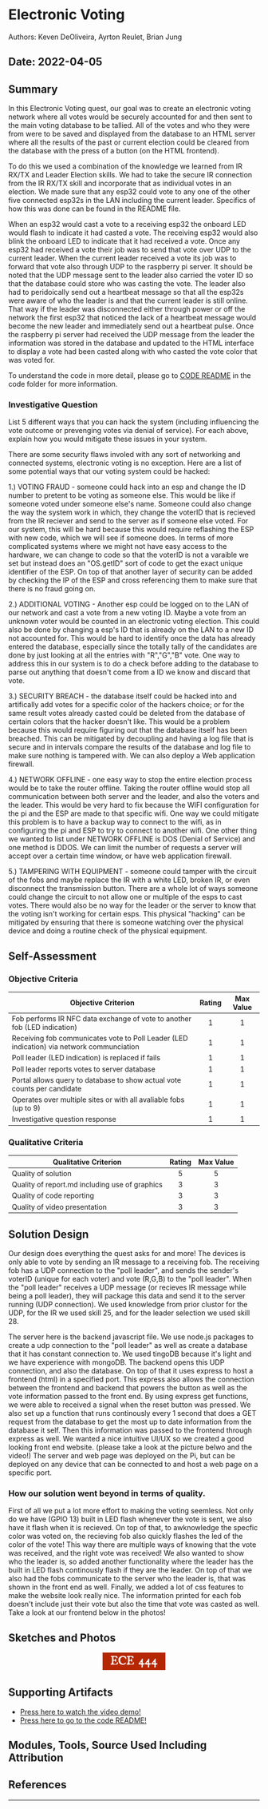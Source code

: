 # Electronic Voting
Authors: Keven DeOliveira, Ayrton Reulet, Brian Jung

Date: 2022-04-05
-----

## Summary

In this Electronic Voting quest, our goal was to create an electronic voting network where all votes would be securely accounted for and then sent to the main voting database to be tallied. All of the votes and who they were from were to be saved and displayed from the database to an HTML server where all the results of the past or current election could be cleared from the database with the press of a button (on the HTML frontend). 

To do this we used a combination of the knowledge we learned from IR RX/TX and Leader Election skills. We had to take the secure IR connection from the IR RX/TX skill and incorporate that as individual votes in an election. We made sure that any esp32 could vote to any one of the other five connected esp32s in the LAN including the current leader. Specifics of how this was done can be found in the README file. 

When an esp32 would cast a vote to a receiving esp32 the onboard LED would flash to indicate it had casted a vote. The receiving esp32 would also blink the onboard LED to indicate that it had received a vote. Once any esp32 had received a vote their job was to send that vote over UDP to the current leader. When the current leader received a vote its job was to forward that vote also through UDP to the raspberry pi server. It should be noted that the UDP message sent to the leader also carried the voter ID so that the database could store who was casting the vote. The leader also had to peridoically send out a heartbeat message so that all the esp32s were aware of who the leader is and that the current leader is still online. That way if the leader was disconnected either through power or off the network the first esp32 that noticed the lack of a heartbeat message would become the new leader and immediately send out a heartbeat pulse. Once the raspberry pi server had received the UDP message from the leader the information was stored in the database and updated to the HTML interface to display a vote had been casted along with who casted the vote color that was voted for.

To understand the code in more detail, please go to [CODE README](https://github.com/BU-EC444/Team13-DeOliveira-Jung-Reulet/blob/master/quest-4/code/README.md) in the code folder for more information. 


### Investigative Question
List 5 different ways that you can hack the system (including influencing the vote outcome or prevenging votes via denial of service). For each above, explain how you would mitigate these issues in your system.

There are some security flaws involed with any sort of networking and connected systems, electronic voting is no exception. Here are a list of some potential ways that our voting system could be hacked:

1.) VOTING FRAUD - someone could hack into an esp and change the ID number to pretent to be voting as someone else. This would be like if someone voted under someone else's name. Someone could also change the way the system work in which, they change the voterID that is recieved from the IR reciever and send to the server as if someone else voted. For our system, this will be hard because this would require reflashing the ESP with new code, which we will see if someone does. In terms of more complicated systems where we might not have easy access to the hardware, we can change to code so that the voterID is not a varaible we set but instead does an "OS.getID" sort of code to get the exact unique identifier of the ESP. On top of that another layer of security can be added by checking the IP of the ESP and cross referencing them to make sure that there is no fraud going on.

2.) ADDITIONAL VOTING - Another esp could be logged on to the LAN of our network and cast a vote from a new voting ID. Maybe a vote from an unknown voter would be counted in an electronic voting election. This could also be done by changing a esp's ID that is already on the LAN to a new ID not accounted for. This would be hard to identify once the data has already entered the database, especially since the totally tally of the candidates are done by just looking at all the entries with "R","G","B" vote. One way to address this in our system is to do a check before adding to the database to parse out anything that doesn't come from a ID we know and discard that vote.

3.) SECURITY BREACH - the database itself could be hacked into and artifically add votes for a specific color of the hackers choice; or for the same result votes already casted could be deleted from the database of certain colors that the hacker doesn't like. This would be a problem because this would require figuring out that the database itself has been breached. This can be mitigated by decoupling and having a log file that is secure and in intervals compare the results of the database and log file to make sure nothing is tampered with. We can also deploy a Web application firewall.

4.) NETWORK OFFLINE - one easy way to stop the entire election process would be to take the router offline. Taking the router offline would stop all communication between both server and the leader, and also the voters and the leader. This would be very hard to fix because the WIFI configuration for the pi and the ESP are made to that specific wifi. One way we could mitigate this problem is to have a backup way to connect to the wifi, as in configuring the pi and ESP to try to connect to another wifi. One other thing we wanted to list under NETWORK OFFLINE is DOS (Denial of Service) and one method is DDOS. We can limit the number of requests a server will accept over a certain time window, or have web application firewall.

5.) TAMPERING WITH EQUIPMENT - someone could tamper with the circuit of the fobs and maybe replace the IR with a white LED, broken IR, or even disconnect the transmission button. There are a whole lot of ways someone could change the circuit to not allow one or multiple of the esps to cast votes. There would also be no way for the leader or the server to know that the voting isn't working for certain esps. This physical "hacking" can be mitigated by ensuring that there is someone watching over the physical device and doing a routine check of the physical equipment.


## Self-Assessment

### Objective Criteria

| Objective Criterion | Rating | Max Value  | 
|---------------------------------------------|:-----------:|:---------:|
| Fob performs IR NFC data exchange of vote to another fob (LED indication) | 1 | 1 | 
| Receiving fob communicates vote to Poll Leader (LED indication) via network communciation | 1 | 1 | 
| Poll leader (LED indication) is replaced if fails | 1 | 1 | 
| Poll leader reports votes to server database | 1 | 1 | 
| Portal allows query to database to show actual vote counts per candidate | 1 | 1 | 
| Operates over multiple sites or with all avaliable fobs (up to 9) | 1 | 1 | 
| Investigative question response | 1 | 1 | 


### Qualitative Criteria

| Qualitative Criterion | Rating | Max Value  | 
|---------------------------------------------|:-----------:|:---------:|
| Quality of solution | 5 |  5     | 
| Quality of report.md including use of graphics | 3 |  3     | 
| Quality of code reporting | 3 |  3     | 
| Quality of video presentation | 3 |  3     | 


## Solution Design

Our design does everything the quest asks for and more! The devices is only able to vote by sending an IR message to a receiving fob. The receiving fob has a UDP connection to the "poll leader", and sends the sender's voterID (unique for each voter) and vote (R,G,B) to the "poll leader". When the "poll leader" receives a UDP message (or recieves IR message while being a poll leader), they will package this data and send it to the server running (UDP connection). We used knowledge from prior clustor for the UDP, for the IR we used skill 25, and for the leader selection we used skill 28.

The server here is the backend javascript file. We use node.js packages to create a udp connection to the "poll leader" as well as create a database that it has constant connection to. We used tingoDB because it's light and we have experience with mongoDB. The backend opens this UDP connection, and also the database. On top of that it uses express to host a frontend (html) in a specified port. This express also allows the connection between the frontend and backend that powers the button as well as the vote information passed to the front end. By using express get functions, we were able to received a signal when the reset button was pressed. We also set up a function that runs continously every 1 second that does a GET request from the database to get the most up to date information from the database it self. Then this information was passed to the frontend through express as well. We wanted a nice intuitive UI/UX so we created a good looking front end website. (please take a look at the picture belwo and the video!) 
The server and web page was deployed on the Pi, but can be deployed on any device that can be connected to and host a web page on a specific port.

### How our solution went beyond in terms of quality.
First of all we put a lot more effort to making the voting seemless. Not only do we have (GPIO 13) built in LED flash whenever the vote is sent, we also have it flash when it is recieved. On top of that, to awknowledge the specfic color was voted on, the recieving fob also quickly flashes the led of the color of the vote! This way there are multiple ways of knowing that the vote was received, and the right vote was received!
We also wanted to show who the leader is, so added another functionality where the leader has the built in LED flash continously flash if they are the leader. On top of that we also had the fobs communicate to the server who the leader is, that was shown in the front end as well.
Finally, we added a lot of css features to make the website look really nice. The information printed for each fob doesn't include just their vote but also the time that vote was casted as well. Take a look at our frontend below in the photos!


## Sketches and Photos
<center><img src="./images/ece444.png" width="25%" /></center>  
<center> </center>


## Supporting Artifacts
- [Press here to watch the video demo!](https://drive.google.com/file/d/1_ilZExYNMJ1wD292D40Bi5A-SnDH0FJf/view)
- [Press here to go to the code README!](https://github.com/BU-EC444/Team13-DeOliveira-Jung-Reulet/blob/master/quest-4/code/README.md)


## Modules, Tools, Source Used Including Attribution

## References

-----

